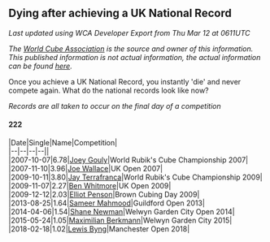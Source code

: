 ## Dying after achieving a UK National Record 

*Last updated using WCA Developer Export from Thu Mar 12 at 0611UTC*

*The [World Cube Association](https://www.worldcubeassociation.org) is the source and owner of this information. This published information is not actual information, the actual information can be found [here](https://www.worldcubeassociation.org/results).*

Once you achieve a UK National Record, you instantly 'die' and never compete again. What do the national records look like now?

*Records are all taken to occur on the final day of a competition*

#### 222

|Date|Single|Name|Competition|  
|--|--|--|--||  
|2007-10-07|6.78|[Joey Gouly](https://www.worldcubeassociation.org/persons/2007GOUL01)|World Rubik's Cube Championship 2007|  
|2007-11-10|3.96|[Joe Wallace](https://www.worldcubeassociation.org/persons/2006WALL01)|UK Open 2007|  
|2009-10-11|3.80|[Jay Terrafranca](https://www.worldcubeassociation.org/persons/2008TERR01)|World Rubik's Cube Championship 2009|  
|2009-11-07|2.27|[Ben Whitmore](https://www.worldcubeassociation.org/persons/2009WHIT01)|UK Open 2009|  
|2009-12-12|2.03|[Elliot Penson](https://www.worldcubeassociation.org/persons/2009PENS01)|Brown Cubing Day 2009|  
|2013-08-25|1.64|[Sameer Mahmood](https://www.worldcubeassociation.org/persons/2013MAHM02)|Guildford Open 2013|  
|2014-04-06|1.54|[Shane Newman](https://www.worldcubeassociation.org/persons/2013NEWM02)|Welwyn Garden City Open 2014|  
|2015-05-24|1.05|[Maximilian Berkmann](https://www.worldcubeassociation.org/persons/2014BERK02)|Welwyn Garden City 2015|  
|2018-02-18|1.02|[Lewis Byng](https://www.worldcubeassociation.org/persons/2015BYNG02)|Manchester Open 2018|  
